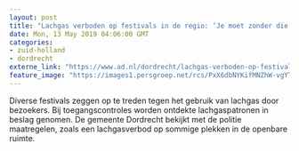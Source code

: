 ```yaml
---
layout: post
title: "Lachgas verboden op festivals in de regio: ‘Je moet zonder die troep een feestje bouwen’"
date: Mon, 13 May 2019 04:06:00 GMT
categories: 
- zuid-holland 
- dordrecht 
externe_link: "https://www.ad.nl/dordrecht/lachgas-verboden-op-festivals-in-de-regio-je-moet-zonder-die-troep-een-feestje-bouwen~a9e04035/"
feature_image: "https://images1.persgroep.net/rcs/PxX6dbNYKifMNZhW-vgYTG97hD4/diocontent/148113450/_fitwidth/400/?appId=21791a8992982cd8da851550a453bd7f&quality=0.7"
---
```


Diverse festivals zeggen op te treden tegen het gebruik van lachgas door bezoekers. Bij toegangscontroles worden ontdekte lachgaspatronen in beslag genomen. De gemeente Dordrecht bekijkt met de politie maatregelen, zoals een lachgasverbod op sommige plekken in de openbare ruimte.
